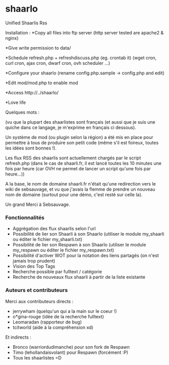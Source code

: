 shaarlo
=======

Unified Shaarlis Rss 

Installation : 
*Copy all files into ftp server (http server tested are apache2 & nginx)

*Give write permission to data/

*Schedule refresh.php + refreshdiscuss.php (eg. crontab it) (wget cron, curl cron, ajax cron, dwarf cron, ovh scheduler ...)

*Configure your shaarlo (rename config.php.sample -> config.php and edit)

*Edit mod/mod.php to enable mod

*Access http://../shaarlo/

*Love life

Quelques mots : 

(vu que la plupart des shaarlistes sont français (et aussi que je suis une quiche dans ce langage, je m'exprime en français ci dessous).

Un système de mod (ou plugin selon la région) a été mis en place pour permettre à tous de produire son petit code (même s'il est foireux, toutes les idées sont bonnes !).
 
Les flux RSS des shaarlis sont actuellement chargés par le script refresh.php (dans le cas de shaarli.fr, il est lancé toutes les 10 minutes une fois par heure (car OVH ne permet de lancer un script qu'une fois par heure...))

A la base, le nom de domaine shaarli.fr n'était qu'une redirection vers le wiki de sebsauvage, et vu que j'avais la flemme de prendre un nouveau nom de domaine (surtout pour une démo, c'est resté sur celle la).


Un grand Merci à Sebsauvage.

### Fonctionnalités
* Aggrégation des flux shaarlis selon l'url 
* Possibilité de lier son Shaarli à son Shaarlo (utiliser le module my_shaarli ou éditer le fichier my_shaarli.txt)
* Possibilité de lier son Respawn à son Shaarlo (utiliser le module my_respawn ou éditer le fichier my_respawn.txt)
* Possibilité d'activer WOT pour la notation des liens partagés (on n'est jamais trop prudent)
* Vision des Top Tags 
* Recherche possible par fulltext / catégorie 
* Recherche de nouveaux flux shaarli à partir de la liste existante 


### Auteurs et contributeurs
Merci aux contributeurs directs : 
* jerrywham (quelqu'un qui a la main sur le coeur !)
* o*gina-rouge (idée de la recherche fulltext)
* Leomaradan (rapporteur de bug)
* tcitworld (aide à la compréhension xd)


Et indirects : 
* Bronco (warriordudimanche) pour son fork de Respawn
* Timo (lehollandaisvolant) pour Respawn (forcément :P)
* Tous les shaarlistes =D


